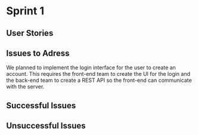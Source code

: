 # Sprint 1

## User Stories

## Issues to Adress
We planned to implement the login interface for the user to create an account. This requires the front-end team to create the UI for the login and the back-end team to create a REST API so the front-end can communicate with the server.
## Successful Issues

## Unsuccessful Issues